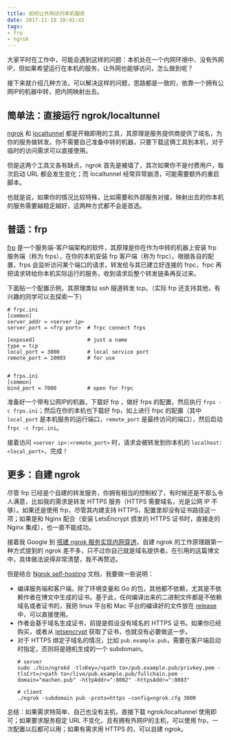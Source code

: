 ```yaml
---
title: 如何让外网访问本机服务
date: 2017-11-18 10:41:43
tags: 
- frp
- ngrok
---
```

大家平时在工作中，可能会遇到这样的问题：本机处在一个内网环境中、没有外网IP，但如果希望运行在本机的服务，让外网也能够访问，怎么做到呢？

接下来就介绍几种方法，可以解决这样的问题，思路都是一致的，依靠一个拥有公网IP的机器中转，把内网映射出去。

## 简单法：直接运行 ngrok/localtunnel
[ngrok](https://ngrok.com/download) 和 [localtunnel](https://github.com/localtunnel/localtunnel) 都是开箱即用的工具，其原理是服务提供商提供了域名，为你的服务做转发。你不需要自己准备中转的机器，只要下载这俩工具到本机，对于临时的访问需求可以直接使用。

但是这两个工具又各有缺点，ngrok 首先是被墙了，其次如果你不是付费用户，每次启动 URL 都会发生变化；而 localtunnel 经常异常崩溃，可能需要额外的重启脚本。

也就是说，如果你的情况比较特殊，比如需要和外部服务对接，映射出去的你本机的服务需要越稳定越好，这两种方式都不会是首选。

<!-- more -->

## 普适：frp
[frp](https://github.com/fatedier/frp) 是一个服务端-客户端架构的软件，其原理是你在作为中转的机器上安装 frp 服务端（称为 frps），在你的本机安装 frp 客户端（称为 frpc）。根据各自的配置，frps 会监听访问某个端口的请求，转发给与其已建立好连接的 frpc，frpc 再把请求转给你本机实际运行的服务，收到请求后整个转发链条再反过来。

下面贴一个配置示例，其原理类似 ssh 隧道转发 tcp。（实际 frp 还支持其他，有兴趣的同学可以去探索一下）
```shell
# frpc.ini
[common]
server_addr = <server ip>
server_port = <frp port>  # frpc connect frps

[exposed]                 # just a name
type = tcp
local_port = 3000         # local service port
remote_port = 10003       # for use


# frps.ini
[common]
bind_port = 7000          # open for frpc
```

准备好一个带有公网IP的机器，下载好 frp ，做好 frps 的配置，然后执行 `frps -c frps.ini`；然后在你的本机也下载好 frp，如上进行 frpc 的配置（其中 `local_port` 是本机服务的运行端口，`remote_port` 是最终访问的端口），然后启动 `frpc -c frpc.ini`。

接着访问 `<server ip>:<remote_port>` 时，请求会被转发到你本机的 `localhost:<local_port>`，完成！

## 更多：自建 ngrok
尽管 frp 已经是个自建的转发服务，你拥有相当的控制权了，有时候还是不那么令人满意，比如我的需求是转发 HTTPS 服务（HTTPS 需要域名，光是公网 IP 不够）。如果还是使用 frp，尽管其内建支持 HTTPS，配置里却没有证书路径这一项；如果是和 Nginx 配合（安装 LetsEncrypt 颁发的 HTTPS 证书时，直接走的 Nginx 集成），也一直不能成功。

接着我 Google 到 [搭建 ngrok 服务实现内网穿透](https://imququ.com/post/self-hosted-ngrokd.html)，自建 ngrok 的工作原理跟第一种方式提到的 ngrok 差不多，只不过你自己就是域名提供者。在引用的这篇博文中，具体做法说得非常清楚，我不再赘述。


但是结合 [Ngrok self-hosting](https://github.com/inconshreveable/ngrok/blob/master/docs/SELFHOSTING.md) 文档，我要做一些说明：

- 编译服务端和客户端，除了环境变量和 Go 的包，其他都不依赖，尤其是不依赖作者在博文中生成的证书。基于此，任何编译出来的二进制文件都是不依赖域名或者证书的，我把 linux 平台和 Mac 平台的编译好的文件放在 [release](https://github.com/daorren/ngrok/releases) 中，可以直接使用。
- 作者会基于域名生成证书，前提是假设没有域名的 HTTPS 证书。如果你已经购买，或者从 [letsencrypt](https://letsencrypt.org/) 获取了证书，也就没有必要做这一步。
- 对于 HTTPS 绑定子域名的情况，比如 `pub.example.pub`，需要在客户端启动时指定，否则将是随机生成的一个 subdomain。
  ```shell
  # server
  sudo ./bin/ngrokd -tlsKey=/<path to>/pub.example.pub/privkey.pem -tlsCrt=/<path to>/live/pub.example.pub/fullchain.pem -domain="machen.pub" -httpAddr=":8082" -httpsAddr=":8083"

  # client
  ./ngrok -subdomain pub -proto=https -config=ngrok.cfg 3000
  ```

总结：如果需求特简单、自己也没有主机，直接下载 ngrok/localtunnel 使用即可；如果要求服务稳定 URL 不变化，且有拥有外网IP的主机，可以使用 frp，一次配置以后都可以用；如果有需求用 HTTPS 的，可以自建 ngrok。





